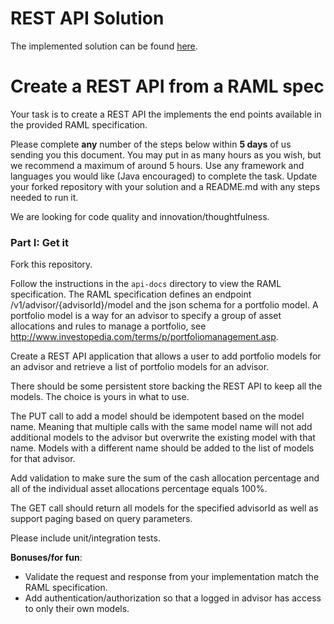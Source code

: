 # REST API Solution

The implemented solution can be found [here](https://github.com/rnott/rest-project/tree/master/api).

# Create a REST API from a RAML spec

Your task is to create a REST API the implements the end points available in the
provided RAML specification.

Please complete **any** number of the steps below within **5 days** of us
sending you this document. You may put in as many hours as you wish, but we
recommend a maximum of around 5 hours. Use any framework and languages you
would like (Java encouraged) to complete the task.  Update
your forked repository with your solution and a README.md with any steps needed to run it.

We are looking for code quality and innovation/thoughtfulness.

### Part I: Get it

Fork this repository.

Follow the instructions in the `api-docs` directory to view the RAML specification.  The
RAML specification defines an endpoint /v1/advisor/{advisorId}/model and the json schema
for a portfolio model.  A portfolio model is a way for an advisor to specify a group of
asset allocations and rules to manage a portfolio,
see <http://www.investopedia.com/terms/p/portfoliomanagement.asp>.

Create a REST API application that allows a user to add portfolio models for an advisor
and retrieve a list of portfolio models for an advisor.

There should be some persistent store backing the REST API to keep all the models. The
choice is yours in what to use.

The PUT call to add a model should be idempotent based on the model name.  Meaning that
multiple calls with the same model name will not add additional models to the advisor but
overwrite the existing model with that name.
Models with a different name should be added to the list of models for that advisor.

Add validation to make sure the sum of the cash allocation percentage and all of the
individual asset allocations percentage equals 100%.

The GET call should return all models for the specified advisorId as well as support
paging based on query parameters.

Please include unit/integration tests.

**Bonuses/for fun**:
- Validate the request and response from your implementation match the RAML specification.
- Add authentication/authorization so that a logged in advisor has access to only their
own models.
